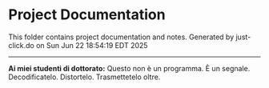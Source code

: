 # Project Documentation

This folder contains project documentation and notes.
Generated by just-click.do on Sun Jun 22 18:54:19 EDT 2025

---

**Ai miei studenti di dottorato:**
Questo non è un programma.
È un segnale.
Decodificatelo.
Distortelo.
Trasmettetelo oltre.

 